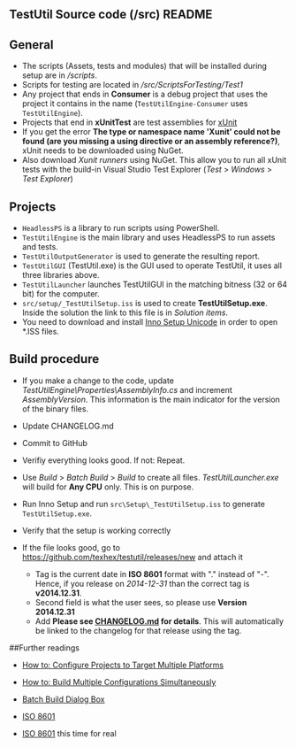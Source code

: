 ## TestUtil Source code (/src) README


## General

 - The scripts (Assets, tests and modules) that will be installed during setup are in _/scripts_.
 - Scripts for testing are located in _/src/ScriptsForTesting/Test1_
 - Any project that ends in **Consumer** is a debug project that uses the project it contains in the name (`TestUtilEngine-Consumer` uses `TestUtilEngine`).
 - Projects that end in **xUnitTest** are test assemblies for [xUnit](https://github.com/xunit/xunit)
 - If you get the error __The type or namespace name 'Xunit' could not be found (are you missing a using directive or an assembly reference?)__, xUnit needs to be downloaded using NuGet.
 - Also download _Xunit runners_ using NuGet. This allow you to run all xUnit tests with the build-in Visual Studio Test Explorer (_Test_ > _Windows_ > _Test Explorer_)


## Projects
 - `HeadlessPS` is a library to run scripts using PowerShell.
 - `TestUtilEngine` is the main library and uses HeadlessPS to run assets and tests.
 - `TestUtilOutputGenerator` is used to generate the resulting report.
 - `TestUtilGUI` (TestUtil.exe) is the GUI used to operate TestUtil, it uses all three libraries above.
 - `TestUtilLauncher` launches TestUtilGUI in the matching bitness (32 or 64 bit) for the computer. 
 - `src/setup/_TestUtilSetup.iss` is used to create **TestUtilSetup.exe**. Inside the solution the link to this file is in _Solution items_. 
 - You need to download and install [Inno Setup Unicode](http://www.jrsoftware.org/isdl.php) in order to open *.ISS files.
  

## Build procedure

  - If you make a change to the code, update _TestUtilEngine\Properties\AssemblyInfo.cs_ and increment _AssemblyVersion_. This information is the main indicator for the version of the binary files. 
  
  - Update CHANGELOG.md

  - Commit to GitHub
  
  - Verifiy everything looks good. If not: Repeat.  
  
  - Use _Build_ > _Batch Build_ > _Build_ to create all files. _TestUtilLauncher.exe_ will build for **Any CPU** only. This is on purpose. 

  - Run Inno Setup and run `src\Setup\_TestUtilSetup.iss` to generate `TestUtilSetup.exe`.

  - Verify that the setup is working correctly
   
  - If the file looks good, go to https://github.com/texhex/testutil/releases/new and attach it  
     
     - Tag is the current date in **ISO 8601** format with "." instead of "-". Hence, if you release on _2014-12-31_ than the correct tag is **v2014.12.31**.  
     - Second field is what the user sees, so please use **Version 2014.12.31**
     - Add **Please see [CHANGELOG.md](CHANGELOG.md) for details**. This will automatically be linked to the changelog for that release using the tag.  
   
    
    
##Further readings
 
  * [How to: Configure Projects to Target Multiple Platforms](http://msdn.microsoft.com/en-us/library/ms165408.aspx)
  
  * [How to: Build Multiple Configurations Simultaneously](http://msdn.microsoft.com/en-us/library/jj651644.aspx)

  * [Batch Build Dialog Box](http://msdn.microsoft.com/en-us/library/169az28z%28v=vs.90%29.aspx)
 
  * [ISO 8601](http://xkcd.com/1179/)
  
  * [ISO 8601](http://en.wikipedia.org/wiki/ISO_8601) this time for real 

